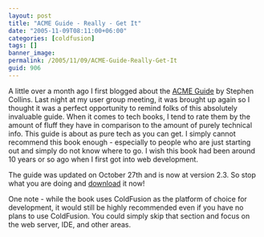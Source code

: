 ```yaml
---
layout: post
title: "ACME Guide - Really - Get It"
date: "2005-11-09T08:11:00+06:00"
categories: [coldfusion]
tags: []
banner_image: 
permalink: /2005/11/09/ACME-Guide-Really-Get-It
guid: 906
---
```


A little over a month ago I first blogged about the <a href="http://www.stephencollins.org/acme/">ACME Guide</a> by Stephen Collins. Last night at my user group meeting, it was brought up again so I thought it was a perfect opportunity to remind folks of this absolutely invaluable guide. When it comes to tech books, I tend to rate them by the amount of fluff they have in comparison to the amount of purely technical info. This guide is about as pure tech as you can get. I simply cannot recommend this book enough - especially to people who are just starting out and simply do not know where to go. I wish this book had been around 10 years or so ago when I first got into web development. 

The guide was updated on October 27th and is now at version 2.3. So stop what you are doing and <a href="http://www.stephencollins.org/acme/">download</a> it now!

One note - while the book uses ColdFusion as the platform of choice for development, it would still be highly recommended even if you have no plans to use ColdFusion. You could simply skip that section and focus on the web server, IDE, and other areas.
